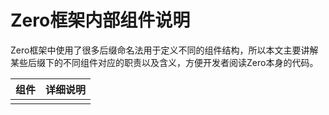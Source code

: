 # Zero框架内部组件说明

Zero框架中使用了很多后缀命名法用于定义不同的组件结构，所以本文主要讲解某些后缀下的不同组件对应的职责以及含义，方便开发者阅读Zero本身的代码。

| 组件 | 详细说明 |
| :--- | :--- |
|  |  |



